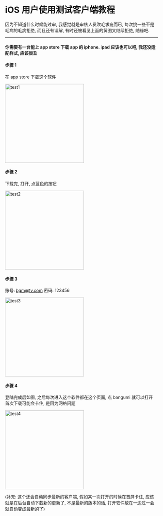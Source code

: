 # iOS 用户使用测试客户端教程

因为不知道什么时候能过审, 我感觉就是审核人员吹毛求疵而已, 每次挑一些不是毛病的毛病拒绝, 而且还有误解, 有时还被看见上面的黄图又继续拒绝, 随缘吧.

---

#### 你需要有一台能上 app store 下载 app 的 iphone. ipad 应该也可以吧, 我还没适配样式, 应该很丑

#### 步骤 1

在 app store 下载这个软件

<img src="./preview/test1.png" width="260" alt="test1" />

#### 步骤 2

下载完, 打开, 点蓝色的按钮

<img src="./preview/test2.png" width="260" alt="test2" />

#### 步骤 3

账号: bgm@tv.com
密码: 123456

<img src="./preview/test3.png" width="260" alt="test3" />

#### 步骤 4

登陆完成后如图, 之后每次进入这个软件都在这个页面, 点 bangumi 就可以打开
首次下载可能会卡住, 是因为网络问题

<img src="./preview/test4.png" width="260" alt="test4" />

(补充: 这个还会自动同步最新的客户端, 假如某一次打开的时候在首屏卡住, 应该就是在后台自动下载新的更新了, 不是最新的版本的话, 打开软件放在一边过一会就自动变成最新的了)
